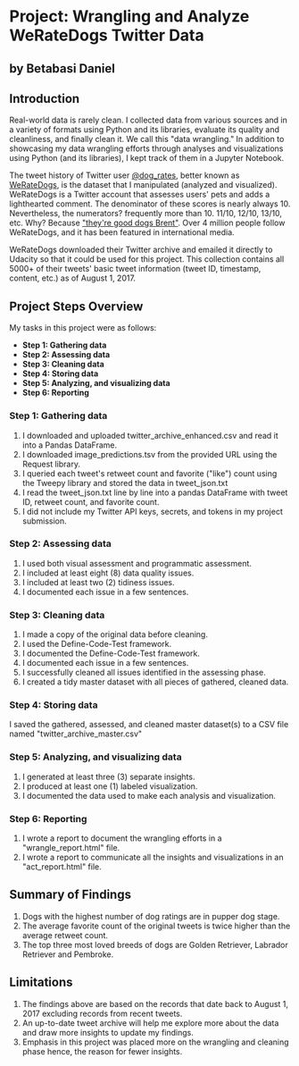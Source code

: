 # Project: Wrangling and Analyze WeRateDogs Twitter Data

## by Betabasi Daniel

## Introduction
Real-world data is rarely clean. I collected data from various sources and in a variety of formats using Python and its libraries, evaluate its quality and cleanliness, and finally clean it. We call this "data wrangling." In addition to showcasing my data wrangling efforts through analyses and visualizations using Python (and its libraries), I kept track of them in a Jupyter Notebook.

The tweet history of Twitter user [@dog_rates](https://twitter.com/dog_rates), better known as [WeRateDogs](https://en.wikipedia.org/wiki/WeRateDogs), is the dataset that I manipulated (analyzed and visualized). WeRateDogs is a Twitter account that assesses users' pets and adds a lighthearted comment. The denominator of these scores is nearly always 10. Nevertheless, the numerators? frequently more than 10. 11/10, 12/10, 13/10, etc. Why? Because ["they're good dogs Brent"](https://knowyourmeme.com/memes/theyre-good-dogs-brent). Over 4 million people follow WeRateDogs, and it has been featured in international media.

WeRateDogs downloaded their Twitter archive and emailed it directly to Udacity so that it could be used for this project. This collection contains all 5000+ of their tweets' basic tweet information (tweet ID, timestamp, content, etc.) as of August 1, 2017.

## Project Steps Overview
My tasks in this project were as follows:
- **Step 1: Gathering data**
- **Step 2: Assessing data**
- **Step 3: Cleaning data**
- **Step 4: Storing data**
- **Step 5: Analyzing, and visualizing data**
- **Step 6: Reporting**


### Step 1: Gathering data
1. I downloaded and uploaded twitter_archive_enhanced.csv and read it into a Pandas DataFrame.
2. I downloaded image_predictions.tsv from the provided URL using the Request library.
3. I queried each tweet's retweet count and favorite ("like") count using the Tweepy library and stored the data in tweet_json.txt
4. I read the tweet_json.txt line by line into a pandas DataFrame with tweet ID, retweet count, and favorite count.
5. I did not include my Twitter API keys, secrets, and tokens in my project submission.

### Step 2: Assessing data
1. I used both visual assessment and programmatic assessment.
2. I included at least eight (8) data quality issues.
3. I included at least two (2) tidiness issues.
4. I documented each issue in a few sentences.

### Step 3: Cleaning data
1. I made a copy of the original data before cleaning.
2. I used the Define-Code-Test framework.
3. I documented the Define-Code-Test framework.
4. I documented each issue in a few sentences.
5. I successfully cleaned all issues identified in the assessing phase.
6. I created a tidy master dataset with all pieces of gathered, cleaned data.

### Step 4: Storing data
I saved the gathered, assessed, and cleaned master dataset(s) to a CSV file named "twitter_archive_master.csv"

### Step 5: Analyzing, and visualizing data
1. I generated at least three (3) separate insights.
2. I produced at least one (1) labeled visualization.
3. I documented the data used to make each analysis and visualization.

### Step 6: Reporting
1. I wrote a report to document the wrangling efforts in a "wrangle_report.html" file.
2. I wrote a report to communicate all the insights and visualizations in an "act_report.html" file.

## Summary of Findings
1. Dogs with the highest number of dog ratings are in pupper dog stage.
2. The average favorite count of the original tweets is twice higher than the average retweet count.
3. The top three most loved breeds of dogs are Golden Retriever, Labrador Retriever and Pembroke.

## Limitations
1. The findings above are based on the records that date back to August 1, 2017 excluding records from recent tweets.
2. An up-to-date tweet archive will help me explore more about the data and draw more insights to update my findings.
3. Emphasis in this project was placed more on the wrangling and cleaning phase hence, the reason for fewer insights.
